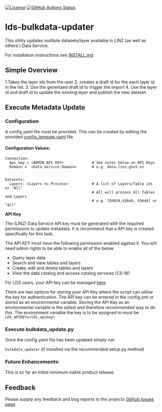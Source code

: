 [![License](https://img.shields.io/badge/License-BSD%203--Clause-blue.svg)](https://github.com/linz/lds-metadata-updater/LICENSE) 
[![GitHub Actions Status](https://github.com/linz/lds-metadata-updater/workflows/CI/badge.svg)](https://github.com/linz/lds-metadata-updater/actions)


# lds-bulkdata-updater


This utility updates multiple datasets/layer available in LINZ (as well as others') Data Service.

For installation instructions see [INSTALL.md](bulkdata_updater/INSTALL.md)

## Simple Overview

1.Takes the layer ids from the user
2. creates a draft id for the each layer id in the list.
3. Use the genertaed draft id to trigger the import
4. Use the layer id and draft id to update the existing layer and publish the new dataset. 


## Execute Metadata Update

### Configuration
A config.yaml file must be provided. This can be created by editing the provided
[config_tempate.yaml](config_tempate.yaml) file. 


#### Configuration Values:

```
Connection:
  Api_key = <ADMIN API KEY>             # See notes below on API Keys
  Domain =  <Data Service Domain>       # e.g. data.linz.govt.nz


Datasets:
  Layers: <Layers to Process>           # A list of Layers/Table ids or "All"
                                        # All will process All Tables and Layers 
                                        # e.g. [93639,93648, 93649] or "All"

```

**API Key**

The (LINZ) Data Service API key must be generated with the required permissions 
to update metadata. It is recommend that a API key is created specifically for 
this task.

The API KEY must have the following permission enabled against it. You will 
need admin rights to be able to enable all of the below 
* Query layer data
* Search and view tables and layers
* Create, edit and delete tables and layers
* View the data catalog and access catalog services (CS-W)

For LDS users, your API key can be managed [here](https://data.linz.govt.nz/my/api/)

There are two options for storing your API Key where the script can utilise the key 
for authentication. The API key can be entered in the config.yml or stored as
an environmental variable. Storing the API Key as an environmental variable is 
the safest and therefore recommended way to do this. The environment variable 
the key is to be assigned to must be `LDS_APIKEY=<lds_apikey>` 



### Execute bulkdata_update.py
Once the config.yaml file has been updated simply run

```bulkdata_updater``` (if installed via the recommended setup.py method)


### Future Enhancements:
This is so far an initial minimum viable product release.

## Feedback
Please supply any feedback and bug reports to the projects
[GitHub Issues page](https://github.com/linz/lds-bulk-updater/issues)
